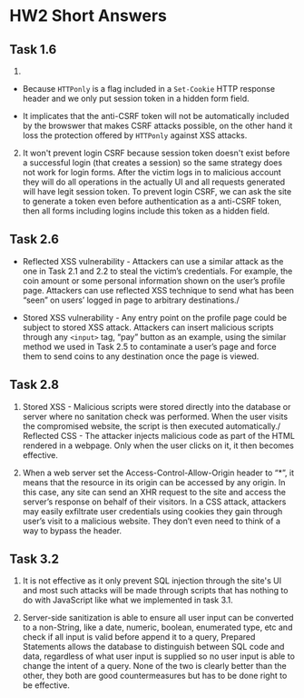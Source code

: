 # HW2 Short Answers

## Task 1.6

1.

- Because `HTTPonly` is a flag included in a `Set-Cookie` HTTP response header and we only put session token in a hidden form field.

- It implicates that the anti-CSRF token will not be automatically included by the browswer that makes CSRF attacks possible, on the other hand it loss the protection offered by `HTTPonly` against XSS attacks.

2. It won't prevent login CSRF because session token doesn't exist before a successful login (that creates a session) so the same strategy does not work for login forms. After the victim logs in to malicious account they will do all operations in the actually UI and all requests generated will have legit session token. To prevent login CSRF, we can ask the site to generate a token even before authentication as a anti-CSRF token, then all forms including logins include this token as a hidden field.

## Task 2.6

- Reflected XSS vulnerability - Attackers can use a similar attack as the one in Task 2.1 and 2.2 to steal the victim’s credentials. For example, the coin amount or some personal information shown on the user’s profile page. Attackers can use reflected XSS technique to send what has been “seen” on users’ logged in page to arbitrary destinations./

- Stored XSS vulnerability - Any entry point on the profile page could be subject to stored XSS attack. Attackers can insert malicious scripts through any `<input>` tag, “pay” button as an example, using the similar method we used in Task 2.5 to contaminate a user’s page and force them to send coins to any destination once the page is viewed.

## Task 2.8

1. Stored XSS - Malicious scripts were stored directly into the database or server where no sanitation check was performed. When the user visits the compromised website, the script is then executed automatically./
   Reflected CSS - The attacker injects malicious code as part of the HTML rendered in a webpage. Only when the user clicks on it, it then becomes effective.

2. When a web server set the Access-Control-Allow-Origin header to “\*”, it means that the resource in its origin can be accessed by any origin. In this case, any site can send an XHR request to the site and access the server’s response on behalf of their visitors. In a CSS attack, attackers may easily exfiltrate user credentials using cookies they gain through user’s visit to a malicious website. They don’t even need to think of a way to bypass the header.

## Task 3.2

1. It is not effective as it only prevent SQL injection through the site's UI and most such attacks will be made through scripts that has nothing to do with JavaScript like what we implemented in task 3.1.

2. Server-side sanitization is able to ensure all user input can be converted to a non-String, like a date, numeric, boolean, enumerated type, etc and check if all input is valid before append it to a query, Prepared Statements allows the database to distinguish between SQL code and data, regardless of what user input is supplied so no user input is able to change the intent of a query. None of the two is clearly better than the other, they both are good countermeasures but has to be done right to be effective.
